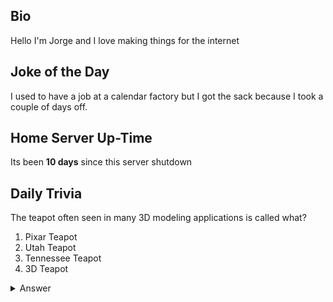 ## Bio

Hello I'm Jorge and I love making things for the internet

## Joke of the Day

I used to have a job at a calendar factory but I got the sack because I took a couple of days off.

## Home Server Up-Time

Its been **10 days** since this server shutdown


## Daily Trivia

The teapot often seen in many 3D modeling applications is called what?
 1. Pixar Teapot
 2. Utah Teapot
 3. Tennessee Teapot
 4. 3D Teapot

<details>
  <summary>Answer</summary>
  Utah Teapot
</details>
